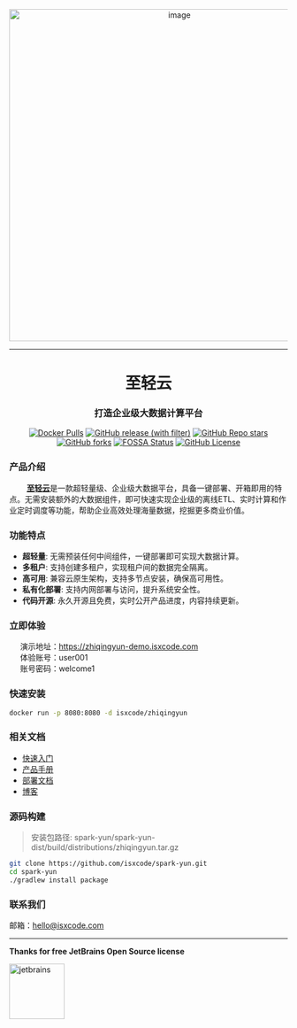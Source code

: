 <div align="center">
  <img width="600" alt="image" src="https://img.isxcode.com/picgo/20240601152118.png">
</div>

---

<h1 align="center">
  至轻云
</h1>

<h3 align="center">
  打造企业级大数据计算平台
</h3>

<div align="center">

[![Docker Pulls](https://img.shields.io/docker/pulls/isxcode/zhiqingyun)](https://hub.docker.com/r/isxcode/zhiqingyun)
[![GitHub release (with filter)](https://img.shields.io/github/v/release/isxcode/spark-yun)](https://github.com/isxcode/spark-yun/releases)
[![GitHub Repo stars](https://img.shields.io/github/stars/isxcode/spark-yun)](https://github.com/isxcode/spark-yun)
[![GitHub forks](https://img.shields.io/github/forks/isxcode/spark-yun)](https://github.com/isxcode/spark-yun/fork)
[![FOSSA Status](https://app.fossa.com/api/projects/git%2Bgithub.com%2Fisxcode%2Fspark-yun.svg?type=shield&issueType=license)](https://app.fossa.com/projects/git%2Bgithub.com%2Fisxcode%2Fspark-yun?ref=badge_shield&issueType=license)
[![GitHub License](https://img.shields.io/github/license/isxcode/spark-yun)](https://github.com/isxcode/spark-yun/blob/main/LICENSE)

</div>

### 产品介绍
  
&nbsp;&nbsp;&nbsp;&nbsp;&nbsp;&nbsp;&nbsp; [**至轻云**](https://zhiqingyun.isxcode.com)是一款超轻量级、企业级大数据平台，具备一键部署、开箱即用的特点。无需安装额外的大数据组件，即可快速实现企业级的离线ETL、实时计算和作业定时调度等功能，帮助企业高效处理海量数据，挖掘更多商业价值。

### 功能特点

- **超轻量**: 无需预装任何中间组件，一键部署即可实现大数据计算。
- **多租户**: 支持创建多租户，实现租户间的数据完全隔离。
- **高可用**: 兼容云原生架构，支持多节点安装，确保高可用性。
- **私有化部署**: 支持内网部署与访问，提升系统安全性。
- **代码开源**: 永久开源且免费，实时公开产品进度，内容持续更新。

### 立即体验

&nbsp;&nbsp;&nbsp;&nbsp; 演示地址：https://zhiqingyun-demo.isxcode.com </br>
&nbsp;&nbsp;&nbsp;&nbsp; 体验账号：user001 </br>
&nbsp;&nbsp;&nbsp;&nbsp; 账号密码：welcome1

### 快速安装

```bash
docker run -p 8080:8080 -d isxcode/zhiqingyun
```

### 相关文档

- [快速入门](https://zhiqingyun.isxcode.com/docs/zh/0/0)
- [产品手册](https://zhiqingyun.isxcode.com/docs/zh/2/0)
- [部署文档](https://zhiqingyun.isxcode.com/docs/zh/1/0-docker)
- [博客](https://ispong.isxcode.com/tags/spark/)

### 源码构建

> 安装包路径: spark-yun/spark-yun-dist/build/distributions/zhiqingyun.tar.gz

```bash
git clone https://github.com/isxcode/spark-yun.git
cd spark-yun
./gradlew install package
```

### 联系我们

邮箱：hello@isxcode.com

---

**Thanks for free JetBrains Open Source license**

<a href="https://www.jetbrains.com/?from=spark-yun" target="_blank" style="border-bottom: none !important;">
    <img src="https://img.isxcode.com/index_img/jetbrains/jetbrains-3.png" height="100" alt="jetbrains"/>
</a>